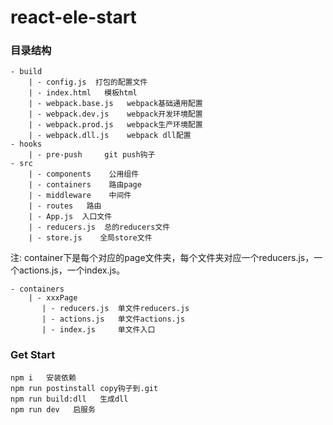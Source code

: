 # react-ele-start

### 目录结构
```
- build
    | - config.js  打包的配置文件
    | - index.html   模板html
    | - webpack.base.js   webpack基础通用配置
    | - webpack.dev.js    webpack开发环境配置
    | - webpack.prod.js   webpack生产环境配置
    | - webpack.dll.js    webpack dll配置
- hooks
    | - pre-push     git push钩子
- src
    | - components    公用组件
    | - containers    路由page
    | - middleware    中间件
    | - routes   路由
    | - App.js 	入口文件
    | - reducers.js  总的reducers文件
    | - store.js    全局store文件
```

注: container下是每个对应的page文件夹，每个文件夹对应一个reducers.js，一个actions.js，一个index.js。
```
- containers
    | - xxxPage
       | - reducers.js  单文件reducers.js
       | - actions.js   单文件actions.js
       | - index.js     单文件入口

```

### Get Start
```
npm i   安装依赖
npm run postinstall copy钩子到.git
npm run build:dll   生成dll
npm run dev   启服务
```
